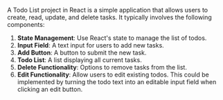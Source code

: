 A Todo List project in React is a simple application that allows users to create, read, update, and delete tasks. It typically involves the following components:

1. **State Management**: Use React's state to manage the list of todos.
2. **Input Field**: A text input for users to add new tasks.
3. **Add Button**: A button to submit the new task.
4. **Todo List**: A list displaying all current tasks.
5. **Delete Functionality**: Options to remove tasks from the list.
6. **Edit Functionality**: Allow users to edit existing todos. This could be implemented by turning the todo text into an editable input field when clicking an edit button.


